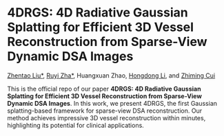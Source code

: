 # 4DRGS: 4D Radiative Gaussian Splatting for Efficient 3D Vessel Reconstruction from Sparse-View Dynamic DSA Images
[Zhentao Liu*](https://zhentao-liu.github.io/), [Ruyi Zha*](https://ruyi-zha.github.io/), Huangxuan Zhao, [Hongdong Li](https://users.cecs.anu.edu.au/~hongdong/), and [Zhiming Cui](https://shanghaitech-impact.github.io/)

This is the official repo of our paper **4DRGS: 4D Radiative Gaussian Splatting for Efficient 3D Vessel Reconstruction from Sparse-View Dynamic DSA Images**. In this work, we present 4DRGS, the first Gaussian splatting-based framework for sparse-view DSA reconstruction. Our method achieves impressive 3D vessel reconstruction within minutes, highlighting its potential for clinical applications.
